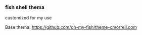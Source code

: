 ### fish shell thema
customized for my use

Base thema: https://github.com/oh-my-fish/theme-cmorrell.com
